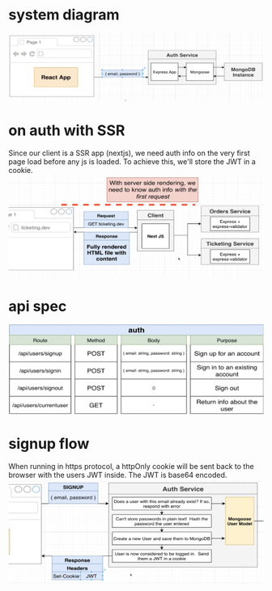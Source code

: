 # system diagram
![auth system diagram](../docs/auth-architecture.png)

# on auth with SSR
Since our client is a SSR app (nextjs), we need auth info on the very first page load before any js is loaded.
To achieve this, we'll store the JWT in a cookie.  
![ssr auth](../docs/ssr-auth.png)

# api spec

![api spec](../docs/auth-api-spec.png)

# signup flow
When running in https protocol, a httpOnly cookie will be sent back to the browser with the users JWT inside.
The JWT is base64 encoded.
![signup flow](../docs/signup-flow.png)
